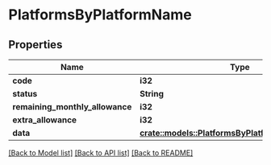 # PlatformsByPlatformName

## Properties

Name | Type | Description | Notes
------------ | ------------- | ------------- | -------------
**code** | **i32** |  | 
**status** | **String** |  | 
**remaining_monthly_allowance** | **i32** |  | 
**extra_allowance** | **i32** |  | 
**data** | [**crate::models::PlatformsByPlatformNameAllOfData**](PlatformsByPlatformName_allOf_data.md) |  | 

[[Back to Model list]](../README.md#documentation-for-models) [[Back to API list]](../README.md#documentation-for-api-endpoints) [[Back to README]](../README.md)


